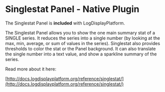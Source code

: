 # Singlestat Panel -  Native Plugin

The Singlestat Panel is **included** with LogDisplayPlatform.

The Singlestat Panel allows you to show the one main summary stat of a SINGLE series. It reduces the series into a single number (by looking at the max, min, average, or sum of values in the series). Singlestat also provides thresholds to color the stat or the Panel background. It can also translate the single number into a text value, and show a sparkline summary of the series.

Read more about it here:

[http://docs.logdisplayplatform.org/reference/singlestat/](http://docs.logdisplayplatform.org/reference/singlestat/)